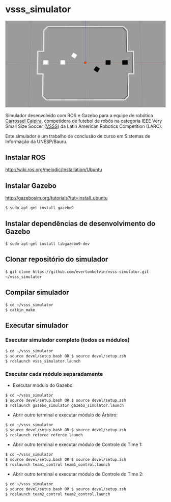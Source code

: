 # vsss_simulator
![Imagem](vsss_simulator.jpg "VSSS Simulator")

Simulador desenvolvido com ROS e Gazebo para a equipe de robótica [Carrossel Caipira](https://carrosselcaipira.github.io/site), competidora de futebol de robôs na categoria IEEE Very Small Size Soccer ([VSSS](http://www.cbrobotica.org/?page_id=81)) da Latin American Robotics Competition (LARC).

Este simulador é um trabalho de conclusão de curso em Sistemas de Informação da UNESP/Bauru.

## Instalar ROS
http://wiki.ros.org/melodic/Installation/Ubuntu

## Instalar Gazebo
http://gazebosim.org/tutorials?tut=install_ubuntu
```
$ sudo apt-get install gazebo9
```

## Instalar dependências de desenvolvimento do Gazebo
```
$ sudo apt-get install libgazebo9-dev
```

## Clonar repositório do simulador
```
$ git clone https://github.com/evertonkelvin/vsss-simulator.git ~/vsss_simulator
```

## Compilar simulador
```
$ cd ~/vsss_simulator
$ catkin_make
```

## Executar simulador

### Executar simulador completo (todos os módulos)
```
$ cd ~/vsss_simulator
$ source devel/setup.bash OR $ source devel/setup.zsh
$ roslaunch vsss_simulator.launch
```

### Executar cada módulo separadamente
* Executar módulo do Gazebo:
```
$ cd ~/vsss_simulator
$ source devel/setup.bash OR $ source devel/setup.zsh
$ roslaunch gazebo_simulator gazebo_simulator.launch
```
* Abrir outro terminal e executar módulo do Árbitro:
```
$ cd ~/vsss_simulator
$ source devel/setup.bash OR $ source devel/setup.zsh
$ roslaunch referee referee.launch
```
* Abrir outro terminal e executar módulo de Controle do Time 1:
```
$ cd ~/vsss_simulator
$ source devel/setup.bash OR $ source devel/setup.zsh
$ roslaunch team1_control team1_control.launch
```
* Abrir outro terminal e executar módulo de Controle do Time 2:
```
$ cd ~/vsss_simulator
$ source devel/setup.bash OR $ source devel/setup.zsh
$ roslaunch team2_control team2_control.launch
```